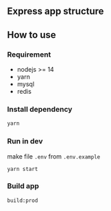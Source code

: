 ## Express app structure
## How to use
### Requirement

- nodejs >= 14
- yarn
- mysql
- redis

### Install dependency

```bash
yarn
```

### Run in dev

make file `.env` from `.env.example`

```
yarn start
```

### Build app
```
build:prod
```
